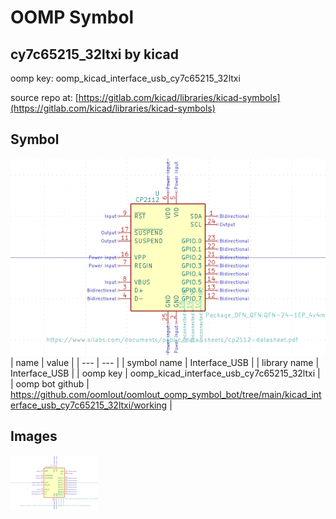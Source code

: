 # OOMP Symbol  
## cy7c65215_32ltxi  by kicad  
  
oomp key: oomp_kicad_interface_usb_cy7c65215_32ltxi  
  
source repo at: [https://gitlab.com/kicad/libraries/kicad-symbols](https://gitlab.com/kicad/libraries/kicad-symbols)  
## Symbol  
  
[![working.png](working_600.png)](working.png)  
| name | value | 
| --- | --- | 
| symbol name | Interface_USB | 
| library name | Interface_USB | 
| oomp key | oomp_kicad_interface_usb_cy7c65215_32ltxi | 
| oomp bot github | https://github.com/oomlout/oomlout_oomp_symbol_bot/tree/main/kicad_interface_usb_cy7c65215_32ltxi/working | 
## Images  
  
[![working.png](working_140.png)](working.png)  
